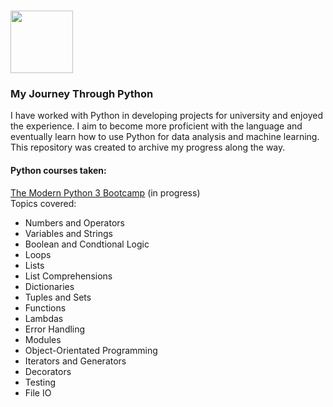 # <img src="https://upload.wikimedia.org/wikipedia/commons/thumb/c/c3/Python-logo-notext.svg/1024px-Python-logo-notext.svg.png" width="100">

### My Journey Through Python

I have worked with Python in developing projects for university and enjoyed the experience. I aim to become more proficient with the language and eventually learn how to use Python for data analysis and machine learning. This repository was created to archive my progress along the way.

#### Python courses taken:

[The Modern Python 3 Bootcamp](https://www.udemy.com/the-modern-python3-bootcamp/) (in progress)</br>
Topics covered:
* Numbers and Operators
* Variables and Strings
* Boolean and Condtional Logic
* Loops
* Lists
* List Comprehensions
* Dictionaries
* Tuples and Sets
* Functions
* Lambdas
* Error Handling
* Modules
* Object-Orientated Programming
* Iterators and Generators
* Decorators
* Testing
* File IO
